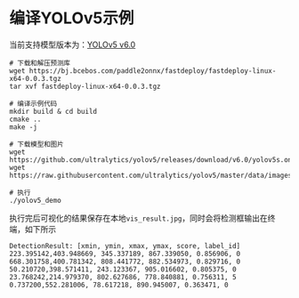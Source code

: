 # 编译YOLOv5示例

当前支持模型版本为：[YOLOv5 v6.0](https://github.com/ultralytics/yolov5/releases/download/v6.0)

```
# 下载和解压预测库
wget https://bj.bcebos.com/paddle2onnx/fastdeploy/fastdeploy-linux-x64-0.0.3.tgz
tar xvf fastdeploy-linux-x64-0.0.3.tgz

# 编译示例代码
mkdir build & cd build
cmake ..
make -j

# 下载模型和图片
wget https://github.com/ultralytics/yolov5/releases/download/v6.0/yolov5s.onnx
wget https://raw.githubusercontent.com/ultralytics/yolov5/master/data/images/bus.jpg

# 执行
./yolov5_demo
```

执行完后可视化的结果保存在本地`vis_result.jpg`，同时会将检测框输出在终端，如下所示
```
DetectionResult: [xmin, ymin, xmax, ymax, score, label_id]
223.395142,403.948669, 345.337189, 867.339050, 0.856906, 0
668.301758,400.781342, 808.441772, 882.534973, 0.829716, 0
50.210720,398.571411, 243.123367, 905.016602, 0.805375, 0
23.768242,214.979370, 802.627686, 778.840881, 0.756311, 5
0.737200,552.281006, 78.617218, 890.945007, 0.363471, 0
```
